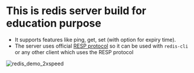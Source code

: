 # This is redis server build for education purpose
* It supports features like ping, get, set (with option for expiry time).
* The server uses official [RESP protocol](https://redis.io/docs/latest/develop/reference/protocol-spec/) so it can be used with `redis-cli` or any other client which uses the RESP protocol

![redis_demo_2xspeed](https://github.com/mdadilhussain198/codecrafters-redis-go/assets/58352431/03349468-8418-4d42-b610-3d299c3e42fd)
